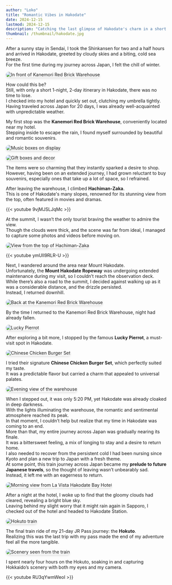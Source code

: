 ```yaml
---
author: "Loko"
title: "Romantic Vibes in Hakodate"
date: 2024-12-15
lastmod: 2024-12-15
description: "Catching the last glimpse of Hakodate's charm in a short 1-night, 2-day trip"
thumbnail: /thumbnail/hakodate.jpg
---
```


After a sunny stay in Sendai, I took the Shinkansen for two and a half hours and arrived in Hakodate, greeted by cloudy skies and a biting, cold sea breeze.  
For the first time during my journey across Japan, I felt the chill of winter.

![In front of Kanemori Red Brick Warehouse](/jr-travel/hakodate-1.jpg)

How could this be?  
Still, with only a short 1-night, 2-day itinerary in Hakodate, there was no time to lose.  
I checked into my hotel and quickly set out, clutching my umbrella tightly.  
Having traveled across Japan for 20 days, I was already well-acquainted with unpredictable weather.

My first stop was the **Kanemori Red Brick Warehouse**, conveniently located near my hotel.  
Stepping inside to escape the rain, I found myself surrounded by beautiful and romantic souvenirs.

![Music boxes on display](/jr-travel/hakodate-2.jpg)

![Gift boxes and decor](/jr-travel/hakodate-3.jpg)

The items were so charming that they instantly sparked a desire to shop.  
However, having been on an extended journey, I had grown reluctant to buy souvenirs, especially ones that take up a lot of space, so I refrained.

After leaving the warehouse, I climbed **Hachiman-Zaka**.  
This is one of Hakodate's many slopes, renowned for its stunning view from the top, often featured in movies and dramas.  

{{< youtube 9vjMJSLJqMc >}}

At the summit, I wasn’t the only tourist braving the weather to admire the view.  
Though the clouds were thick, and the scene was far from ideal, I managed to capture some photos and videos before moving on.

![View from the top of Hachiman-Zaka](/jr-travel/hakodate-4.jpg)

{{< youtube ymUIl9RLR-U >}}

Next, I wandered around the area near Mount Hakodate.  
Unfortunately, the **Mount Hakodate Ropeway** was undergoing extended maintenance during my visit, so I couldn’t reach the observation deck.  
While there’s also a road to the summit, I decided against walking up as it was a considerable distance, and the drizzle persisted.  
Instead, I returned downhill.

![Back at the Kanemori Red Brick Warehouse](/jr-travel/hakodate-5.jpg)

By the time I returned to the Kanemori Red Brick Warehouse, night had already fallen.

![Lucky Pierrot](/jr-travel/hakodate-6.jpg)

After exploring a bit more, I stopped by the famous **Lucky Pierrot**, a must-visit spot in Hakodate.

![Chinese Chicken Burger Set](/jr-travel/hakodate-7.jpg)

I tried their signature **Chinese Chicken Burger Set**, which perfectly suited my taste.  
It was a predictable flavor but carried a charm that appealed to universal palates.

![Evening view of the warehouse](/jr-travel/hakodate-8.jpg)

When I stepped out, it was only 5:20 PM, yet Hakodate was already cloaked in deep darkness.  
With the lights illuminating the warehouse, the romantic and sentimental atmosphere reached its peak.  
In that moment, I couldn’t help but realize that my time in Hakodate was coming to an end.  
More than that, my entire journey across Japan was gradually nearing its finale.  
It was a bittersweet feeling, a mix of longing to stay and a desire to return home.  
I also needed to recover from the persistent cold I had been nursing since Kyoto and plan a new trip to Japan with a fresh theme.  
At some point, this train journey across Japan became my **prelude to future Japanese travels**, so the thought of leaving wasn’t unbearably sad.  
Instead, it left me with an eagerness to return.

![Morning view from La Vista Hakodate Bay Hotel](/jr-travel/hakodate-9.jpg)

After a night at the hotel, I woke up to find that the gloomy clouds had cleared, revealing a bright blue sky.  
Leaving behind my slight worry that it might rain again in Sapporo, I checked out of the hotel and headed to Hakodate Station.

![Hokuto train](/jr-travel/hakodate-10.jpg)

The final train ride of my 21-day JR Pass journey: the **Hokuto**.  
Realizing this was the last trip with my pass made the end of my adventure feel all the more tangible.

![Scenery seen from the train](/jr-travel/hakodate-11.jpg)

I spent nearly four hours on the Hokuto, soaking in and capturing Hokkaido’s scenery with both my eyes and my camera.

{{< youtube RU3qYwmWeoI >}}

<style>
  img {
    border-radius: 10px;
    box-shadow: 0 4px 6px rgba(0, 0, 0, 0.1);
    transition: transform 0.2s ease, box-shadow 0.2s ease;
  }

  img:hover {
    transform: scale(1.05);
    box-shadow: 0 8px 12px rgba(0, 0, 0, 0.2);
  }
</style>
